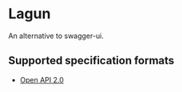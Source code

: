 # Lagun

An alternative to swagger-ui.

## Supported specification formats

- [Open API 2.0](https://github.com/OAI/OpenAPI-Specification/blob/master/versions/2.0.md)
